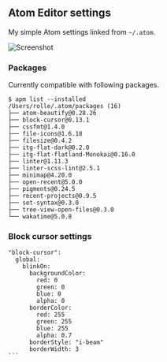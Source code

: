 ## Atom Editor settings

My simple Atom settings linked from `~/.atom`.

![Screenshot](https://dl.dropboxusercontent.com/u/18447700/Screenshot%202016-01-20%2009.48.34.png "Look how sexy I am.")

### Packages

Currently compatible with following packages.

````
$ apm list --installed
/Users/rolle/.atom/packages (16)
├── atom-beautify@0.28.26
├── block-cursor@0.13.1
├── cssfmt@1.4.0
├── file-icons@1.6.18
├── filesize@0.4.2
├── itg-flat-dark@0.2.0
├── itg-flat-flatland-Monokai@0.16.0
├── linter@1.11.3
├── linter-scss-lint@2.5.1
├── minimap@4.20.0
├── open-recent@5.0.0
├── pigments@0.24.5
├── recent-projects@0.9.5
├── set-syntax@0.3.0
├── tree-view-open-files@0.3.0
└── wakatime@5.0.8
````

### Block cursor settings

````
"block-cursor":
  global:
    blinkOn:
      backgroundColor:
        red: 0
        green: 0
        blue: 0
        alpha: 0
      borderColor:
        red: 255
        green: 255
        blue: 255
        alpha: 0.7
      borderStyle: "i-beam"
      borderWidth: 3
```
